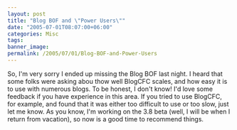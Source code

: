 ```yaml
---
layout: post
title: "Blog BOF and \"Power Users\""
date: "2005-07-01T08:07:00+06:00"
categories: Misc 
tags: 
banner_image: 
permalink: /2005/07/01/Blog-BOF-and-Power-Users
---
```


So, I'm very sorry I ended up missing the Blog BOF last night. I heard that some folks were asking abou thow well BlogCFC scales, and how easy it is to use with numerous blogs. To be honest, I don't know! I'd love some feedback if you have experience in this area. If you tried to use BlogCFC, for example, and found that it was either too difficult to use or too slow, just let me know. As you know, I'm working on the 3.8 beta (well, I will be when I return from vacation), so now is a good time to recommend things.
